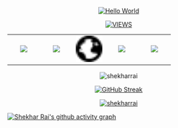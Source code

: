 <p align='center'>
      <a href="https://github.com/shekharrai">
            <img alt="Hello World" src="https://image.flaticon.com/icons/png/512/4666/4666748.png" width='70px' height='70px'>
      </a>
</p>
<p align='center'>
      <a href="https://github.com/shekharrai">
            <img alt="VIEWS" src="https://komarev.com/ghpvc/?username=shekharrai&label=PROFILE+VIEWS&color=red&style=flat-square">
      </a>
</p>
<table width="100" align='center'>
<tr>
    <td align='center' width="60">
        <a href="https://stackoverflow.com/users/5788486/shekhar-rai?tab=profile/"><img src="https://image.flaticon.com/icons/png/512/2111/2111628.png" width="60"></a>
    </td>
    <td align='center' width="60">
        <a href="https://www.linkedin.com/in/shekhar-rai-563b79176/"><img src="https://image.flaticon.com/icons/svg/2111/2111465.svg" width="60"></a>
    </td>
    <td align='center' width="60">
        <a href="https://shekharrai.github.io/"><img src="https://raw.githubusercontent.com/iconic/open-iconic/master/svg/globe.svg"  width="60"></a>
    </td>
    <td align='center' width="60">
        <a href="https://twitter.com/ShekkarRai"><img src="https://image.flaticon.com/icons/svg/2111/2111703.svg" width="60"></a>
    </td>
    <td align='center' width="60">
        <a href="https://www.facebook.com/shekkar.raee.3/"><img src="https://image.flaticon.com/icons/png/512/1409/1409943.png" width="60"></a>
    </td>
</tr>
</table>

<p align="center"><img align="center" src="https://github-readme-stats.vercel.app/api/top-langs?username=shekharrai&show_icons=true&locale=en&layout=compact" alt="shekharrai" /></p>


<div align='center'>
  
  [![GitHub Streak](https://github-readme-streak-stats.herokuapp.com/?user=foo290&theme=dark)](https://git.io/streak-stats)

</div>

<p align="center"> <a href="https://github.com/ryo-ma/github-profile-trophy"><img src="https://github-profile-trophy.vercel.app/?username=shekharrai" alt="shekharrai" /></a> </p>

[![Shekhar Rai's github activity graph](https://activity-graph.herokuapp.com/graph?username=shekharrai&theme=react-dark)](https://github.com/ashutosh00710/github-readme-activity-graph)
